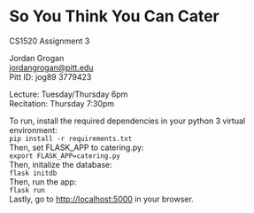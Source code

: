 # So You Think You Can Cater

CS1520 Assignment 3

Jordan Grogan  
[jordangrogan@pitt.edu](mailto:jordangrogan@pitt.edu)  
Pitt ID: jog89 3779423

Lecture: Tuesday/Thursday 6pm  
Recitation: Thursday 7:30pm

To run, install the required dependencies in your python 3 virtual environment:  
`pip install -r requirements.txt`  
Then, set FLASK_APP to catering.py:  
`export FLASK_APP=catering.py`  
Then, initalize the database:  
`flask initdb`  
Then, run the app:  
`flask run`  
Lastly, go to [http://localhost:5000](http://localhost:5000) in your browser.
